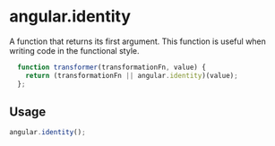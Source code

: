 



# angular.identity








A function that returns its first argument. This function is useful when writing code in the
functional style.

   ```js
     function transformer(transformationFn, value) {
       return (transformationFn || angular.identity)(value);
     };
   ```







  

## Usage
```js
angular.identity();
```














